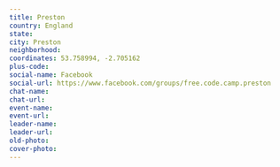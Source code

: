 ```yaml
---
title: Preston
country: England
state: 
city: Preston
neighborhood: 
coordinates: 53.758994, -2.705162
plus-code:
social-name: Facebook
social-url: https://www.facebook.com/groups/free.code.camp.preston
chat-name:
chat-url:
event-name:
event-url:
leader-name:
leader-url:
old-photo: 
cover-photo:
---
```

